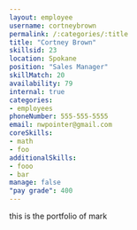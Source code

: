 ```yaml
--- 
layout: employee 
username: cortneybrown
permalink: /:categories/:title 
title: "Cortney Brown" 
skillsid: 23 
location: Spokane
position: "Sales Manager"
skillMatch: 20
availability: 79
internal: true
categories: 
- employees
phoneNumber: 555-555-5555 
email: nwpointer@gmail.com
coreSkills:
- math 
- foo
additionalSkills:
- fooo
- bar
manage: false
"pay grade": 400
---
```


this is the portfolio of mark